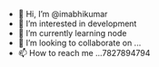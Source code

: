 - 👋 Hi, I’m @imabhikumar
- 👀 I’m interested in development
- 🌱 I’m currently learning node
- 💞️ I’m looking to collaborate on ...
- 📫 How to reach me ...7827894794

<!---
imabhikumar/imabhikumar is a ✨ special ✨ repository because its `README.md` (this file) appears on your GitHub profile.
You can click the Preview link to take a look at your changes.
--->
